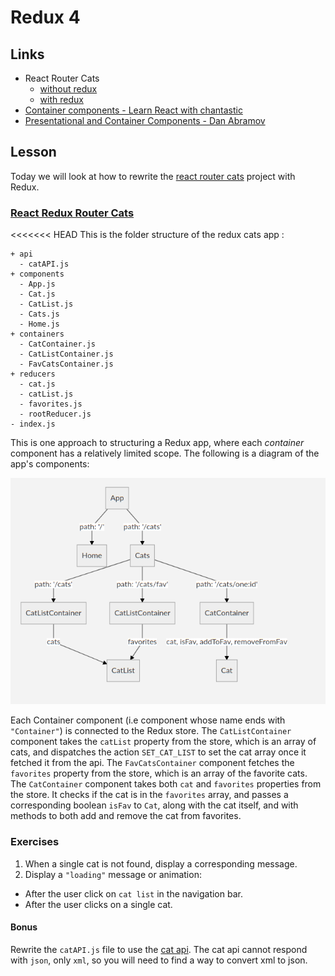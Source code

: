 # Redux 4

## Links

* React Router Cats
  * [without redux](https://codesandbox.io/s/o75qzy25r6)
  * [with redux](https://codesandbox.io/s/w607v68qzl)
* [Container components - Learn React with chantastic](https://medium.com/@learnreact/container-components-c0e67432e005)
* [Presentational and Container Components - Dan Abramov](https://medium.com/@dan_abramov/smart-and-dumb-components-7ca2f9a7c7d0)

## Lesson

Today we will look at how to rewrite the [react router cats](https://codesandbox.io/s/o75qzy25r6) project with Redux.

### [React Redux Router Cats](https://codesandbox.io/s/w607v68qzl)

<<<<<<< HEAD
This is the folder structure of the redux cats app :

```text
+ api
  - catAPI.js
+ components
  - App.js
  - Cat.js
  - CatList.js
  - Cats.js
  - Home.js
+ containers
  - CatContainer.js
  - CatListContainer.js
  - FavCatsContainer.js
+ reducers
  - cat.js
  - catList.js
  - favorites.js
  - rootReducer.js
- index.js
```

This is one approach to structuring a Redux app, where each _container_ component has a relatively limited scope. The following is a diagram of the app's components:

![cats diagram](assets/redux-cats-diagram.png?raw=true)

Each Container component (i.e component whose name ends with `"Container"`) is connected to the Redux store. The `CatListContainer` component takes the `catList` property from the store, which is an array of cats, and dispatches the action `SET_CAT_LIST` to set the cat array once it fetched it from the api. The `FavCatsContainer` component fetches the `favorites` property from the store, which is an array of the favorite cats. The `CatContainer` component takes both `cat` and `favorites` properties from the store. It checks if the cat is in the `favorites` array, and passes a corresponding boolean `isFav` to `Cat`, along with the cat itself, and with methods to both add and remove the cat from favorites.

### Exercises

1. When a single cat is not found, display a corresponding message.
2. Display a `"loading"` message or animation:

* After the user click on `cat list` in the navigation bar.
* After the user clicks on a single cat.

#### Bonus

Rewrite the `catAPI.js` file to use the [cat api](http://thecatapi.com/docs.html). The cat api cannot respond with `json`, only `xml`, so you will need to find a way to convert xml to json.
